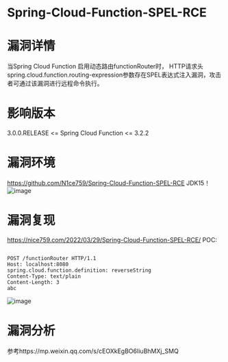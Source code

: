 # Spring-Cloud-Function-SPEL-RCE

# 漏洞详情
当Spring Cloud Function 启用动态路由functionRouter时， HTTP请求头 spring.cloud.function.routing-expression参数存在SPEL表达式注入漏洞，攻击者可通过该漏洞进行远程命令执行。
# 影响版本
3.0.0.RELEASE <= Spring Cloud Function <= 3.2.2
# 漏洞环境
https://github.com/N1ce759/Spring-Cloud-Function-SPEL-RCE
JDK15！
![image](https://user-images.githubusercontent.com/100123029/160384105-7eab286d-ddc8-4a39-8f27-23904c39e6e2.png)

# 漏洞复现
https://nice759.com/2022/03/29/Spring-Cloud-Function-SPEL-RCE/
POC:
```

POST /functionRouter HTTP/1.1
Host: localhost:8080
spring.cloud.function.definition: reverseString
Content-Type: text/plain
Content-Length: 3
abc
```
![image](https://user-images.githubusercontent.com/100123029/160383973-fe42241e-58f3-4b66-b5f6-0a853c00db29.png)


# 漏洞分析
参考https://mp.weixin.qq.com/s/cEOXkEgBO6IiuBhMXj_SMQ
